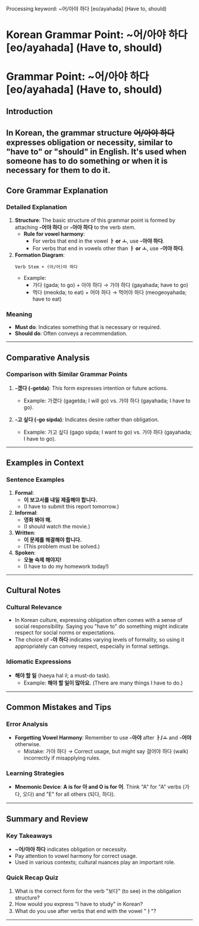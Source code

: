 Processing keyword: ~어/아야 하다 [eo/ayahada] (Have to, should)
# Korean Grammar Point: ~어/아야 하다 [eo/ayahada] (Have to, should)
# Grammar Point: ~어/아야 하다 [eo/ayahada] (Have to, should)
## Introduction
In Korean, the grammar structure ~~어/아야 하다~~ expresses obligation or necessity, similar to "have to" or "should" in English. It's used when someone has to do something or when it is necessary for them to do it.
---
## Core Grammar Explanation
### Detailed Explanation
1. **Structure**: The basic structure of this grammar point is formed by attaching **-어야 하다** or **-아야 하다** to the verb stem.
   - **Rule for vowel harmony**:
     - For verbs that end in the vowel **ㅏ or ㅗ**, use **-아야 하다**.
     - For verbs that end in vowels other than **ㅏ or ㅗ**, use **-어야 하다**.
2. **Formation Diagram**:
   ```
   Verb Stem + (아/어)야 하다
   ```
   - Example:
     - 가다 (gada; to go) + 아야 하다 → 가야 하다 (gayahada; have to go)
     - 먹다 (meokda; to eat) + 어야 하다 → 먹어야 하다 (meogeoyahada; have to eat)
### Meaning
- **Must do**: Indicates something that is necessary or required.
- **Should do**: Often conveys a recommendation.
---
## Comparative Analysis
### Comparison with Similar Grammar Points
1. **-겠다 (-getda)**: This form expresses intention or future actions.
   - Example: 가겠다 (gagetda; I will go) vs. 가야 하다 (gayahada; I have to go).
   
2. **-고 싶다 (-go sipda)**: Indicates desire rather than obligation.
   - Example: 가고 싶다 (gago sipda; I want to go) vs. 가야 하다 (gayahada; I have to go).
---
## Examples in Context
### Sentence Examples
1. **Formal**:
   - **이 보고서를 내일 제출해야 합니다.**
   - (I have to submit this report tomorrow.)
2. **Informal**:
   - **영화 봐야 해.**
   - (I should watch the movie.)
3. **Written**:
   - **이 문제를 해결해야 합니다.**
   - (This problem must be solved.)
4. **Spoken**:
   - **오늘 숙제 해야지!**
   - (I have to do my homework today!)
---
## Cultural Notes
### Cultural Relevance
- In Korean culture, expressing obligation often comes with a sense of social responsibility. Saying you "have to" do something might indicate respect for social norms or expectations.
- The choice of **-야 하다** indicates varying levels of formality, so using it appropriately can convey respect, especially in formal settings.
### Idiomatic Expressions
- **해야 할 일** (haeya hal il; a must-do task).
  - Example: **해야 할 일이 많아요.** (There are many things I have to do.)
---
## Common Mistakes and Tips
### Error Analysis
- **Forgetting Vowel Harmony**: Remember to use **-아야** after **ㅏ/ㅗ** and **-어야** otherwise.
  - Mistake: 가야 하다 → Correct usage, but might say 걸어야 하다 (walk) incorrectly if misapplying rules.
### Learning Strategies
- **Mnemonic Device**: **A is for 아 and O is for 어**. Think "A" for "A" verbs (가다, 오다) and "E" for all others (되다, 하다).
---
## Summary and Review
### Key Takeaways
- **~어/아야 하다** indicates obligation or necessity.
- Pay attention to vowel harmony for correct usage.
- Used in various contexts; cultural nuances play an important role.
### Quick Recap Quiz
1. What is the correct form for the verb "보다" (to see) in the obligation structure?
2. How would you express "I have to study" in Korean?
3. What do you use after verbs that end with the vowel "ㅏ"?
---
